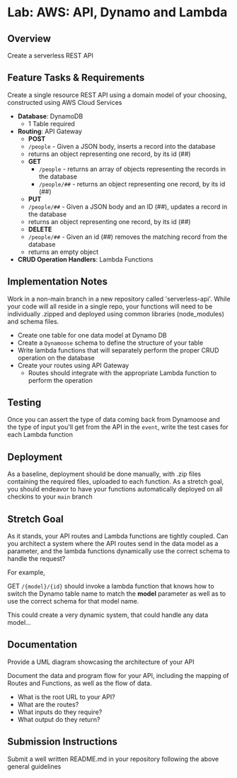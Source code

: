 # Lab: AWS: API, Dynamo and Lambda

## Overview

Create a serverless REST API

## Feature Tasks & Requirements

Create a single resource REST API using a domain model of your choosing, constructed using AWS Cloud Services

- **Database**: DynamoDB
  - 1 Table required
- **Routing**: API Gateway
  - **POST**
  - `/people` - Given a JSON body, inserts a record into the database
  -  returns an object representing one record, by its id (##)
  - **GET**
    - `/people` - returns an array of objects representing the records in the database
    - `/people/##` - returns an object representing one record, by its id (##)
  - **PUT**
  - `/people/##` - Given a JSON body and an ID (##), updates a record in the database
  -  returns an object representing one record, by its id (##)
  - **DELETE**
  - `/people/##` - Given an id (##) removes the matching record from the database
  -  returns an empty object
- **CRUD Operation Handlers**: Lambda Functions

## Implementation Notes

Work in a non-main branch in a new repository called 'serverless-api'. While your code will all reside in a single repo, your functions will need to be individually .zipped and deployed using common libraries (node_modules) and schema files.

- Create one table for one data model at Dynamo DB
- Create a `Dynamoose` schema to define the structure of your table
- Write lambda functions that will separately perform the proper CRUD operation on the database
- Create your routes using API Gateway
  - Routes should integrate with the appropriate Lambda function to perform the operation

## Testing

Once you can assert the type of data coming back from Dynamoose and the type of input you'll get from the API in the `event`, write the test cases for each Lambda function

## Deployment

As a baseline, deployment should be done manually, with .zip files containing the required files, uploaded to each function.  As a stretch goal, you should endeavor to have your functions automatically deployed on all checkins to your `main` branch

## Stretch Goal

As it stands, your API routes and Lambda functions are tightly coupled. Can you architect a system where the API routes send in the data model as a parameter, and the lambda functions dynamically use the correct schema to handle the request?

For example,

GET `/{model}/{id}` should invoke a lambda function that knows how to switch the Dynamo table name to match the **model** parameter as well as to use the correct schema for that model name.

This could create a very dynamic system, that could handle any data model...


## Documentation

Provide a UML diagram showcasing the architecture of your API

Document the data and program flow for your API, including the mapping of Routes and Functions, as well as the flow of data.

- What is the root URL to your API?
- What are the routes?
- What inputs do they require?
- What output do they return?

## Submission Instructions

Submit a well written README.md in your repository following the above general guidelines

